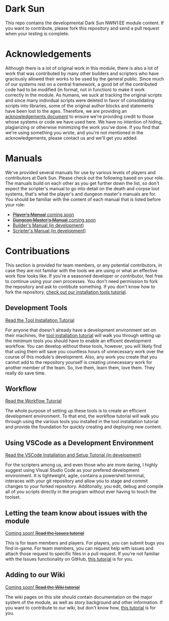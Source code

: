 # Dark Sun

This repo contains the developmental Dark Sun NWN1:EE module content.  If you want to contribute, please fork this repository and send a pull request when your testing is complete.

# Acknowledgements

Although there is a lot of original work in this module, there is also a lot of work that was contributed by many other builders and scripters who have graciously allowed their works to be used by the general public.  Since much of our systems rest on a central framework, a good bit of the contributed code had to be modified (in format, not in function) to make it work correctly in the module.  As humans, we suck at tracking the original scripts and since many individual scripts were deleted in favor of consolidating scripts into libraries, some of the original author blocks and statements have been lost to the ages.  Therefore, we are providing an [acknowledgements document](docs/acknowledgements.md) to ensure we're providing credit to those whose systems or code we have used here.  We have no intention of hiding, plagiarizing or otherwise minimizing the work you've done.  If you find that we're using something you wrote, and you're not mentioned in the acknowledgements, please contact us and we'll get you added.

# Manuals

We've provided several manuals for use by various levels of players and contributors at Dark Sun.  Please check out the following based on your role.  The manuals build on each other as you get further down the list, so don't expect the scripter's manual to go into detail on the death and corpse loot systems, that's what the player's and dungeon master's manuals are for.  You should be familiar with the content of each manual that is listed before your role:

* [~~Player's Manual~~ coming soon](playersmanual.md)
* [~~Dungeon Master's Manual~~ coming soon](dmmanual.md)
* [Builder's Manual (in development)](buildersmanual.md)
* [Scripter's Manual (in development)](scriptersmanual.md)

# Contribuations

This section is provided for team members, or any potential contributors, in case they are not familiar with the tools we are using or what an effective work flow looks like.  If you're a seasoned developer or contributor, feel free to continue using your own processes.  You don't need permission to fork the repository and ask to contibute something.  If you don't know how to fork the repository, [check out our installation tools tutorial](docs/tools.md/#github-account).

## Development Tools

[Read the Tool Installation Tutorial](docs/tools.md)

For anyone that doesn't already have a development environment set on their machines, the [tool installation tutorial](docs/tools.md) will walk you through setting up the minimum tools you should have to enable an efficent development workflow.  You can develop without these tools, however, you will likely find that using them will save you countless hours of unnecessary work over the course of this module's development.  Also, any work you create that you cannot add to the repository yourself is creating unnecessary work for another member of the team.  So, live them, learn them, love them.  They really do save time.

## Workflow

[Read the Workflow Tutorial](docs/workflow.md)

The whole purpose of setting up these tools is to create an efficient development environment.  To that end, the workflow tutorial will walk you through using the various tools you installed in the tool installation tutorial and provide the foundation for quickly creating and deploying new content.

## Using VSCode as a Development Environment

[Read the VSCode Installation and Setup Tutorial (in development)](docs/vscode.md)

For the scripters among us, and even those who are more daring, I highly suggest using Visual Studio Code as your prefered development environment.  It is lightweight, agile, contains a powershell terminal, interaces with your git repository and allow you to stage and commit changes to your forked repository.  Additonally, you edit, debug and compile all of you scripts directly in the program without ever having to touch the toolset.

## Letting the team know about issues with the module

[Coming soon! ~~Read the Issues tutorial~~](docs/issues.md)

This is for team members and players.  For players, you can submit bugs you find in-game.  For team members, you can request help with issues and attach those request to specific files in a pull request.  If you're not familiar with the Issues functionality on GitHub, [this tutorial](docs/issues.md) is for you.

## Adding to our Wiki

[Coming soon! ~~Read the Wiki tutorial~~](docs/wiki.md)

The wiki pages on this site should contain documentation on the major system of the module, as well as story background and other information.  If you want to contribute to our wiki, but don't know how, [this tutorial](docs/wiki.md) is for you.
